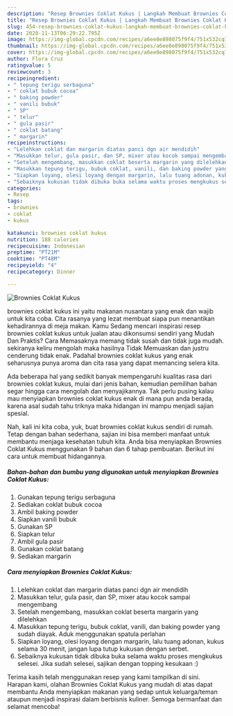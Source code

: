 ```yaml
---
description: "Resep Brownies Coklat Kukus | Langkah Membuat Brownies Coklat Kukus Yang Lezat"
title: "Resep Brownies Coklat Kukus | Langkah Membuat Brownies Coklat Kukus Yang Lezat"
slug: 454-resep-brownies-coklat-kukus-langkah-membuat-brownies-coklat-kukus-yang-lezat
date: 2020-11-13T06:29:22.795Z
image: https://img-global.cpcdn.com/recipes/a6ee0e898075f9f4/751x532cq70/brownies-coklat-kukus-foto-resep-utama.jpg
thumbnail: https://img-global.cpcdn.com/recipes/a6ee0e898075f9f4/751x532cq70/brownies-coklat-kukus-foto-resep-utama.jpg
cover: https://img-global.cpcdn.com/recipes/a6ee0e898075f9f4/751x532cq70/brownies-coklat-kukus-foto-resep-utama.jpg
author: Flora Cruz
ratingvalue: 5
reviewcount: 3
recipeingredient:
- " tepung terigu serbaguna"
- " coklat bubuk cocoa"
- " baking powder"
- " vanili bubuk"
- " SP"
- " telur"
- " gula pasir"
- " coklat batang"
- " margarin"
recipeinstructions:
- "Lelehkan coklat dan margarin diatas panci dgn air mendidih"
- "Masukkan telur, gula pasir, dan SP, mixer atau kocok sampai mengembang"
- "Setelah mengembang, masukkan coklat beserta margarin yang dilelehkan"
- "Masukkan tepung terigu, bubuk coklat, vanili, dan baking powder yang sudah diayak. Aduk menggunakan spatula perlahan"
- "Siapkan loyang, olesi loyang dengan margarin, lalu tuang adonan, kukus selama 30 menit, jangan lupa tutup kukusan dengan serbet."
- "Sebaiknya kukusan tidak dibuka buka selama waktu proses mengkukus selesei. Jika sudah selesei, sajikan dengan topping kesukaan :)"
categories:
- Resep
tags:
- brownies
- coklat
- kukus

katakunci: brownies coklat kukus 
nutrition: 188 calories
recipecuisine: Indonesian
preptime: "PT21M"
cooktime: "PT48M"
recipeyield: "4"
recipecategory: Dinner

---
```



![Brownies Coklat Kukus](https://img-global.cpcdn.com/recipes/a6ee0e898075f9f4/751x532cq70/brownies-coklat-kukus-foto-resep-utama.jpg)


brownies coklat kukus ini yaitu makanan nusantara yang enak dan wajib untuk kita coba. Cita rasanya yang lezat membuat siapa pun menantikan kehadirannya di meja makan.
Kamu Sedang mencari inspirasi resep brownies coklat kukus untuk jualan atau dikonsumsi sendiri yang Mudah Dan Praktis? Cara Memasaknya memang tidak susah dan tidak juga mudah. sekiranya keliru mengolah maka hasilnya Tidak Memuaskan dan justru cenderung tidak enak. Padahal brownies coklat kukus yang enak seharusnya punya aroma dan cita rasa yang dapat memancing selera kita.



Ada beberapa hal yang sedikit banyak mempengaruhi kualitas rasa dari brownies coklat kukus, mulai dari jenis bahan, kemudian pemilihan bahan segar hingga cara mengolah dan menyajikannya. Tak perlu pusing kalau mau menyiapkan brownies coklat kukus enak di mana pun anda berada, karena asal sudah tahu triknya maka hidangan ini mampu menjadi sajian spesial.


Nah, kali ini kita coba, yuk, buat brownies coklat kukus sendiri di rumah. Tetap dengan bahan sederhana, sajian ini bisa memberi manfaat untuk membantu menjaga kesehatan tubuh kita. Anda bisa menyiapkan Brownies Coklat Kukus menggunakan 9 bahan dan 6 tahap pembuatan. Berikut ini cara untuk membuat hidangannya.

<!--inarticleads1-->

##### Bahan-bahan dan bumbu yang digunakan untuk menyiapkan Brownies Coklat Kukus:

1. Gunakan  tepung terigu serbaguna
1. Sediakan  coklat bubuk cocoa
1. Ambil  baking powder
1. Siapkan  vanili bubuk
1. Gunakan  SP
1. Siapkan  telur
1. Ambil  gula pasir
1. Gunakan  coklat batang
1. Sediakan  margarin




<!--inarticleads2-->

##### Cara menyiapkan Brownies Coklat Kukus:

1. Lelehkan coklat dan margarin diatas panci dgn air mendidih
1. Masukkan telur, gula pasir, dan SP, mixer atau kocok sampai mengembang
1. Setelah mengembang, masukkan coklat beserta margarin yang dilelehkan
1. Masukkan tepung terigu, bubuk coklat, vanili, dan baking powder yang sudah diayak. Aduk menggunakan spatula perlahan
1. Siapkan loyang, olesi loyang dengan margarin, lalu tuang adonan, kukus selama 30 menit, jangan lupa tutup kukusan dengan serbet.
1. Sebaiknya kukusan tidak dibuka buka selama waktu proses mengkukus selesei. Jika sudah selesei, sajikan dengan topping kesukaan :)




Terima kasih telah menggunakan resep yang kami tampilkan di sini. Harapan kami, olahan Brownies Coklat Kukus yang mudah di atas dapat membantu Anda menyiapkan makanan yang sedap untuk keluarga/teman ataupun menjadi inspirasi dalam berbisnis kuliner. Semoga bermanfaat dan selamat mencoba!
